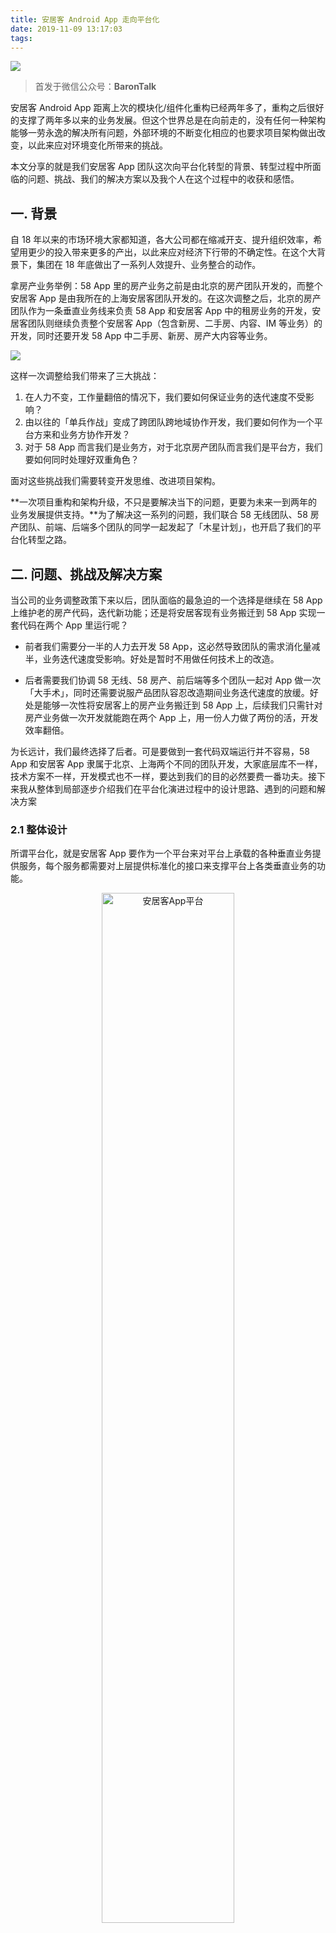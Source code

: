 ```yaml
---
title: 安居客 Android App 走向平台化
date: 2019-11-09 13:17:03
tags:
---
```


![](https://resources.baronzhang.com/architecture/平台化/头图.jpg)

> 首发于微信公众号：**BaronTalk**

安居客 Android App 距离上次的模块化/组件化重构已经两年多了，重构之后很好的支撑了两年多以来的业务发展。但这个世界总是在向前走的，没有任何一种架构能够一劳永逸的解决所有问题，外部环境的不断变化相应的也要求项目架构做出改变，以此来应对环境变化所带来的挑战。

本文分享的就是我们安居客 App 团队这次向平台化转型的背景、转型过程中所面临的问题、挑战、我们的解决方案以及我个人在这个过程中的收获和感悟。

<!--more-->

## 一. 背景

自 18 年以来的市场环境大家都知道，各大公司都在缩减开支、提升组织效率，希望用更少的投入带来更多的产出，以此来应对经济下行带的不确定性。在这个大背景下，集团在 18 年底做出了一系列人效提升、业务整合的动作。

拿房产业务举例：58 App 里的房产业务之前是由北京的房产团队开发的，而整个安居客 App 是由我所在的上海安居客团队开发的。在这次调整之后，北京的房产团队作为一条垂直业务线来负责 58 App 和安居客 App 中的租房业务的开发，安居客团队则继续负责整个安居客 App（包含新房、二手房、内容、IM 等业务）的开发，同时还要开发 58 App 中二手房、新房、房产大内容等业务。

![](https://resources.baronzhang.com/architecture/平台化/业务调整.png)

这样一次调整给我们带来了三大挑战：

1. 在人力不变，工作量翻倍的情况下，我们要如何保证业务的迭代速度不受影响？
2. 由以往的「单兵作战」变成了跨团队跨地域协作开发，我们要如何作为一个平台方来和业务方协作开发？
3. 对于 58 App 而言我们是业务方，对于北京房产团队而言我们是平台方，我们要如何同时处理好双重角色？

面对这些挑战我们需要转变开发思维、改进项目架构。

**一次项目重构和架构升级，不只是要解决当下的问题，更要为未来一到两年的业务发展提供支持。**为了解决这一系列的问题，我们联合 58 无线团队、58 房产团队、前端、后端多个团队的同学一起发起了「木星计划」，也开启了我们的平台化转型之路。

## 二. 问题、挑战及解决方案

当公司的业务调整政策下来以后，团队面临的最急迫的一个选择是继续在 58 App 上维护老的房产代码，迭代新功能；还是将安居客现有业务搬迁到 58 App 实现一套代码在两个 App 里运行呢？

* 前者我们需要分一半的人力去开发 58 App，这必然导致团队的需求消化量减半，业务迭代速度受影响。好处是暂时不用做任何技术上的改造。

* 后者需要我们协调 58 无线、58 房产、前后端等多个团队一起对 App 做一次「大手术」，同时还需要说服产品团队容忍改造期间业务迭代速度的放缓。好处是能够一次性将安居客上的房产业务搬迁到 58 App 上，后续我们只需针对房产业务做一次开发就能跑在两个 App 上，用一份人力做了两份的活，开发效率翻倍。

为长远计，我们最终选择了后者。可是要做到一套代码双端运行并不容易，58 App 和安居客 App 隶属于北京、上海两个不同的团队开发，大家底层库不一样，技术方案不一样，开发模式也不一样，要达到我们的目的必然要费一番功夫。接下来我从整体到局部逐步介绍我们在平台化演进过程中的设计思路、遇到的问题和解决方案

### 2.1 整体设计

所谓平台化，就是安居客 App 要作为一个平台来对平台上承载的各种垂直业务提供服务，每个服务都需要对上层提供标准化的接口来支撑平台上各类垂直业务的功能。

<div align="center"><img src="https://resources.baronzhang.com/architecture/平台化/安居客App平台.png" width = "65%" alt="安居客App平台" align=center /></div>

这一次的项目重构除了要转型平台型 App 支持其他业务的接入和未来业务的发展，还有更重要一点是要做到一套代码在 58 和安居客双平台运行。

要做到这一点，在现有的业务体系和代码体量下虽然工作量巨大，但大的思路确是很清晰简单的：
* 底层库能统一的尽量统一；
* 短时间内无法统一的库以及平台特性通过中间层屏蔽平台差异。

#### 安居客 App 架构调整

针对安居客 App ，我们需要调整架构，引入一个平台中间层并针对平台中间层接口做安居客 App 侧的实现，并将垂直业务中原本调用平台接口的地方改为调用中间层接口。同时将之前的业务组件层细分为「平台级组件」和「业务级组件」，所有垂直业务不再依赖平台级组件，只依赖**平台中间层**和**业务级组件**，并明确业务代码迁移的边界。

<div align="center"><img src="https://resources.baronzhang.com/architecture/平台化/安居客App架构变化.png" width = "100%" alt="安居客App架构变化" align=center /></div>

#### 58 App 架构调整

同时 58 无线团队的同学也改进了他们的架构，和我们一样引入了平台中间层及中间层在 58 App 上的实现，保证安居客业务迁移进来后能正常编译运行。

<div align="center"><img src="https://resources.baronzhang.com/architecture/平台化/58App架构变化.png" width = "100%" alt="58App架构变化" align=center /></div>
上面这两张架构图呈现了两个 App 架构调整的大方向，具体做了哪些、遇到了哪些问题我在下面的小节里一一介绍。

### 2.2 平台中间层屏蔽底层差异

计算机领域的任何问题都可以添加一个中间层来解决。58 App 和安居客 App 作为两个不同的平台，对业务层提供的能力是不一样的，接口、方法名都是不一样的。同一块业务代码要跑在两个不同的平台，必然要引入一个中间层来抹平差异、屏蔽底层细节，同时对外提供统一的接口供业务层调用。

因此 58 无线团队、58 房产团队和我们安居客团队三方协商，共同制定了一套平台中间层 API，然后两个平台再针对平台中间层 API 做具体实现。

<div align="center"><img src="https://resources.baronzhang.com/architecture/平台化/平台中间层设计及示例.png" width = "70%" alt="平台中间层设计及示例" align=center /></div>

为了便于后期管理、划清代码边界，我们将平台中间层服务进一步细化，根据平台差异性将中间层划分为平台公共服务、安居客平台特有服务、58 平台特有服务等。以 Java Package 作为区分,划分到不同的包结构下。一旦后期某一特有服务变成了公共服务，则将其往平台公共服务迁移。

<div align="center"><img src="https://resources.baronzhang.com/architecture/平台化/平台中间层服务划分.png" width = "60%" alt="平台中间层服务划分" align=center /></div>

在实现上，平台中间层会提供一系列 Service 接口供垂直业务调用，同时提供一个 PlatFormServiceRegistry 类用来注册和获取服务。

```java
public class PlatFormServiceRegistry {

    ...

    /**
     * 注册服务
     */
    private void registService(Class serviceInterface, Class<? extends IService> serviceImpl) {
        if (serviceInterface != null && serviceImpl != null ) {
            classMap.put(serviceInterface.getName(), serviceImpl);
        }
    }


    /**
     * 获取服务
     */
    private <T> T getService(Class<? extends T> service) {
        
				···
          
        IService instance = serviceImplMap.get(service.getName());
        if (null == instance) {
            try {
                Class<? extends IService> serviceClass = classMap.get(service.getName());
                if (serviceClass != null) {
                    instance = serviceClass.getConstructor().newInstance();
                    serviceImplMap.put(service.getName(), instance);
                }
            } catch (Exception e) {
                Log.d(TAG, e.toString());
            }
        }
        return (T) instance;
    }
}
```

在使用方式上，平台方首先要注册服务

```java
//注册平台服务
PlatFormServiceRegistry.registeAppInfoService(AjkAppInfoServiceImpl.class);
```

业务方在使用服务的时候获取到对应的 Service 就可以调用相关方法了。
```java
//使用平台服务
IAppInfoService appInfoService = PlatFormServiceRegistry.getAppInfoService();
appInfoService.getAppName(context);
```

### 2.3 统一 HybridSDK 解决双平台 H5 交互问题

安居客 App 由于历史原因，Android 和 iOS 在与 H5 的交互协议上有很多不一样（虽然后期统一过 JSBridge 协议，但很多历史遗留协议仍旧是不一致的），58 App 上的 Native 和 JS 交互协议更是和安居客不一致。为了解决这些问题我们需要 Android 和 iOS、58 和 安居客有一个统一的 Native 与 JS 的交互协议；同时为了兼容历史协议，让业务平稳过渡，我们还需要设计一套过渡方案。

在未实现协议统一的情况下，一个 H5 页面要上 58 App 和安居客 App 两个平台，需要支持两套协议，再加上安居客之前 Android、iOS 协议的不一致，一个 H5 页面最多可能需要支持 4~5 套协议。

为了实现协议的最终统一，并且让业务平稳过渡，我们引入了一套过渡方案。在保留两个平台现有协议和 JSBridge SDK 的情况下，58 无线团队的同学设计并开发了一个全新的 HybridSDK，过渡阶段三套协议并存，来不及调整的旧业务使用旧协议，新开发及本次要调整的业务使用新协议。

然后随着业务的迭代，不断废弃两个平台的自有协议，最终走向统一。

<div align="center"><img src="https://resources.baronzhang.com/architecture/平台化/JSBride协议统一.png" width = "90%" alt="中间层设计" align=center /></div>

### 2.4 统一路由协议、API 动态下发路由解决页面交互问题

现有 App 内的页面跳转要么是 intent 跳转，要么是写死的路由跳转。在这次的平台化改造过程中，我们从 58 App 上也学到了很多东西，其中动态路由下发就是我们学习并引入到安居客 App 中的。

简单的说就是 App 给各个页面定义好路由协议，App 在调用 API 的时候返回结果中会包含当前页面跳转到下一页面的路由协议，这就是所谓的动态路由下发。这样做会带来三个好处：

1. **可以做到完善的降级策略**，比如当线上的房源详情页出现了大面积的 Crash，API 可以返回一个 H5 页面的路由协议，临时用 H5 的房源详情页替代；同时 App 上线 HotFix，等 HotFix 覆盖率达到一定程度后 API 再改回下发Native 路由，跳回 Native 页面；
2. **可以支持新功能的效果验证**，利用 H5 和 Native 自由切换这一特性，可以在不发版的情况下验证新功能的数据效果。比如要上线验证某个改动或者某个新功能的效果，之前需要 App 发版，现在只需要做一版 H5 页面，API 直接路由到这个 H5，如果验证下来效果好则可以开发对应的 Native 页面，不好则可以再尝试其他方案；
3. **可以支持平台化改造过程中的灰度上线**，这一点放到下一小节详细说明。

### 2.5 灰度策略保证上线后的稳定性

我们这次的平台化改造，无论对安居客 App 还是 58 App 来说都是一次「大手术」，术后能否保证线上的稳定性、业务数据不受影响是非常重要的。就拿把安居客业务迁移到 58 App 这件事来说，如果一股脑的用安居客迁移过去的房产业务代码替代 58 App 内的房产业务代码，就算我们在技术上做到了绝对的稳定，也难保业务数据不会受影响。

好在得益于上面提到的动态路由下发方案，我们可以做到在少量城市、少量用户上做灰度，让这部分人先试用安居客迁移过去的业务，其它用户继续使用老的房产业务，数据效果好再逐步加量，直到完全替代。这样就能最大限度的降低影响，保证上线后的稳定性。

### 2.6 业务平移带来的包大小问题

虽然在上一次的模块化/组件化改造过程中我们对各项垂直业务做了拆分、解耦，但是各业务还是有很多重叠的业务，于是我们将这些业务下沉到 CommonBusiness 组件中，同时这个 CommonBusiness 组件里还包含了一些 App 平台级别的基础功能，因此这个 CommonBusiness 组件成了个大而全的东西。

在这次的架构调整中，我们为了实现业务的快速平移，将 CommonBusiness 和新房、二手房等几条垂直业务线的代码一股脑的迁移进了 58 App，这就直接导致了 58 App 体积的快速膨胀。于是在后期，我们将 CommonBusiness 按能力拆分成了多个独立的组件，并且分为了「平台级组件」和「业务级组件」。平台级组件属于安居客平台特有，不随业务迁移；业务级组件属于多个垂直业务公用的组件，随业务代码一起迁移到 58 App。这一点在前面的架构图中有体现。

### 2.7 持续演进

前面介绍中间层的时候提到，还有一部分底层库暂时无法统一，现阶段是通过引入中间层来解决的。但从长远来看，整个集团无线体系下，依赖的底层库还是要走向统一。就拿分享组件来说，现阶段安居客和 58 都是使用自己的 ShareSDK，然后中间层定义了一套分享接口，两个 App 分别调用自己的 ShareSDK 来实现接口满足业务的分享需求。为了进一步降低开发成本，避免重复造轮子，后期双方还需要统一使用同一个 ShareSDK，抛弃中间层。最终整个集团体系下所有的 App 的架构应该如下面这张图所示：

<div align="center"><img src="https://resources.baronzhang.com/architecture/平台化/架构统一.png" width = "60%" alt="中间层设计" align=center /></div>
统一的平台层，不同的宿主搭配上不同的垂直业务，就是不同的 App。这一点还需要我们持续迭代才能做到。

## 三. 收获和感悟

整个木星计划下来，个人有很多的收获和感悟。说实话，这次的技术改造在技术上并没有太大的难度，更谈不上有什么「黑科技」。改造能顺利落地，更多的对于全局的把控、资源的协调沟通以及各个兄弟团队的积极配合。所以这里抛开技术不谈，谈谈我的几点收获：规范化、流程化和全局视角。

### 3.1 规范化、流程化

安居客 Android App 团队在技术上过往基本都属于小团队作战，很少有跨团队、跨地域协同开发的经验，也缺少和集团其它团队的交流，因此规范和流程一直是我们团队所欠缺的。

在之前的小团队开发模式下，就这么一亩三分地，想怎么玩都行，怎么方便怎么来。但是这种方式一旦涉及到跨地域跨团队的协作时就会遇到瓶颈。

比如北京租房团队的需求开发完要集成进安居客，按照我们单纯的想法，定个时间点提交代码给我们就 OK 了，但实际情况是这种方式根本行不通。业务方什么时候开发完、测试完、什么时候交付给我们？业务集成的交付标准是什么？平台方测试和业务方测试如何配合、如何交接？业务代码是以源码方式集成还是 aar 方式集成等等这些都是问题，需要有一套标准化、流程化的规范来约束各方的行为，这样才能保证项目顺利上线。

像上面这样的例子还有很多，我这里就不一一列举了。

### 3.2 全局视角

正所谓**「不谋全局者，不足谋一域」**，本次平台化改造过程中我的另外一个重大收获是让我意识到要以全局视角去看到问题。

前面提到我们在规范和流程上有很多欠缺，很多问题单从自身无法解决，这促使我跳出自己的圈子来思考问题。我们做 App 开发的同学往往容易把视角局限于自己负责的一个页面、一个功能模块、一个业务，能站在整个 App 的角度看待问题的已经寥寥无几了，更别提跳出 App 的视角来看待问题。

但缺少全局视角，很多事情就不能很好的完成。举个例子，假设你接到了一个优化页面响应速度的任务，如果你单从 App 的角度入手你会发现能做的很有限，当你一通操作把 App 的优化点做完了却发现中台部门提供的 SDK 方法耗时两秒，API 返回数据耗时三秒，真的是**一顿操作猛如虎，一看结果二百五**。

上面提到的这个例子还只是最常见、最基础的一点。真正的全局视角是要求我们跳出 App 的限制，去思考整个研发流程的痛点、跨团队协作上还有哪些优化空间等等，这样才能真正提升我们的开发效率、产品性能和用户体验。就拿我业余时间里一直在做的 APM 项目来说，如果只从 App 的角度来看，要实现对线上性能数据的采集会涉及到 Gradle Plugin、字节码、ASM、数据的采集、存储、上报、跨进程通讯等等，每一项都不简单，每一项需要有一定的技术深度才能做好一个 APM 组件。那么是不是每一项都做好了，实现了一个优秀的 APM 组件就能解决线上性能问题、提升用户体验呢？显然不是！

如果你站在更高的角度来看，一个单纯的 APM 组件并没有办法解决任何性能问题。我们需要从前期开发阶段的开发规范和实现方案、QA 验收标准、上线后的性能数据采集、数据上报后的聚合、分析和报警、性能问题的处理流程和规范等各个维度来协同处理，全方位的系统的思考每一个点，从更高的角度入手才能真正解决线上性能问题。

#### 登高望远

现在我们把视角再往上拔高一个层次，站在整个技术团队的角度来看移动开发。

安居客 App 是市面上一类比较典型的互联网应用，它包含了基本的业务呈现、即时通讯、视频播放、直播等面向用户的功能模块，也包含了数据采集、日志记录、网络通讯等用户看不见的功能模块，同时还需持续交付平台、测试平台等等平台的支持。

早期，即使在同一家公司这些内容各个 App 都是独立的，各自自己做一套；

后来慢慢发现这种各自为战的模式效率太低，重复造轮子的现象太严重，于是有了平台化的概念。即时通讯是一个平台、视频直播是一个平台、日志系统又是一个平台，持续交付、测试均是单独的平台。各个平台为各种 App 提供不一样的服务，各个 App 单独对接各个平台就可以了，避免了重复造轮子。

这种平台化方案也有它自己的问题，通过前面的描述你会发现，基本上来一个新业务就要开发一个新系统，形成一个新平台，这样也会给 App 的接入带来困扰，同时不同的平台自然会有不同的团队，这之间的沟通协作成本是巨大的。于是更进一步把各种分散的平台统一成一个更大的平台，统一对各种 App 提供服务。

这就是整个 App 研发体系从蛮荒时代到平台化，再从平台到中台的完整进化史。

> 这里说的平台化和文章标题里的平台化不是同一个概念，这里的平台化是指一套系统作为一个平台为各种 App、Web、小程序等前台应用提供服务；而文章标题里的平台化是指安居客 App 作为一个平台来支持各类房产业务。

那么现在我们再来看研发团队的组织结构，就完全不一样了。请看下图：

<div align="center"><img src="https://resources.baronzhang.com/architecture/平台化/全局视角.png" width = "55%" alt="中间层设计" align=center /></div>

当我们能站在这样一个角度看团队的组织结构、研发流程的时候，很多事就更容易理解了。比如中台部门推出了一套日志系统，各个前端团队要不要替换掉自研的埋点库，使用中台部门的服务，我的看法是当然要。让专业的团队做专业的事，中台为各个前端业务团队赋能，无论是质量上还是效率上都会有极大的提升。同时这样也便于对各业务线的用户数据、行为做统一的聚合、分析、报警等等，然后进一步反哺业务。

这也是为什么之前集团 TEG 团队推出 WMDA（58集团埋点系统）后，我们要顶住巨大压力在安居客内部推广的原因。

## 写在最后

平台化改造能顺利完成并非我们一个团队的功劳，这得益于前后端、产品、测试、58 无线、58 房产等多个团队积极的配合，就比如前面介绍的很多技术方案都是 58 无线团队的同学提出并开发的，因此要在这里说一声感谢，我们从兄弟部门学到了很多。

这次平台化改造的过程中涉及了太多的内容，其中每一个点都能拿出来单独写一篇文章，由于篇幅限制并不能在文中一一详述。我们团队在平台化方面的实践上还缺乏足够的经验，个人能力也有限，未能将细节很好的一一呈现。如果大家发现文章中的错误或者实现方案上的不完美，欢迎在评论区留言交流指正。

------

> 如果你喜欢我的文章，就关注下我的公众号 **BaronTalk** 、 [**知乎专栏**](https://zhuanlan.zhihu.com/baron) 或者在 [**GitHub**](https://github.com/BaronZ88) 上添个 Star 吧！
>
> - 微信公众号：**BaronTalk**
> - 知乎专栏：[https://zhuanlan.zhihu.com/baron](https://zhuanlan.zhihu.com/baron)  
> - GitHub：[https://github.com/BaronZ88](https://github.com/BaronZ88)

<div align="center"><img src="https://resources.baronzhang.com/blog/common/gzh3.png" width="85%"/></div>
